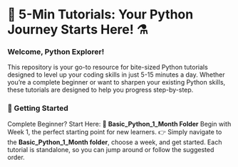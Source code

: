 # 🎯 5-Min Tutorials: Your Python Journey Starts Here! ⚗️
### Welcome, Python Explorer!
This repository is your go-to resource for bite-sized Python tutorials designed to level up your coding skills in just 5-15 minutes a day. Whether you’re a complete beginner or want to sharpen your existing Python skills, these tutorials are designed to help you progress step-by-step.

### 🚦 Getting Started
Complete Beginner? Start Here:
📁 **Basic_Python_1_Month Folder**
Begin with Week 1, the perfect starting point for new learners.
👉 Simply navigate to the **Basic_Python_1_Month folder**, choose a week, and get started. Each tutorial is standalone, so you can jump around or follow the suggested order.